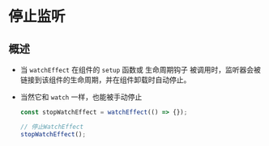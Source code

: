 # 停止监听

## 概述

+ 当 `watchEffect` 在组件的 `setup` 函数或 生命周期钩子 被调用时，监听器会被链接到该组件的生命周期，并在组件卸载时自动停止。
+ 当然它和 `watch` 一样，也能被手动停止

  ```js
  const stopWatchEffect = watchEffect(() => {});

  // 停止WatchEffect
  stopWatchEffect();
  ```
